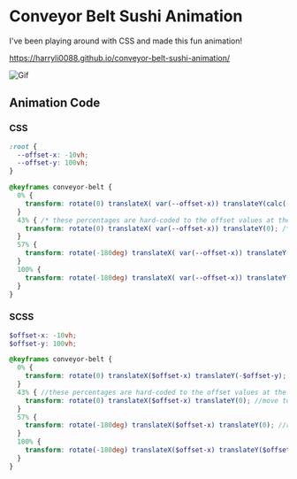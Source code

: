 # Conveyor Belt Sushi Animation

I've been playing around with CSS and made this fun animation!

https://harryli0088.github.io/conveyor-belt-sushi-animation/

![Gif](/conveyor-belt-sushi-animation.gif)


## Animation Code

### CSS
```css
:root {
  --offset-x: -10vh;
  --offset-y: 100vh;
}

@keyframes conveyor-belt {
  0% {
    transform: rotate(0) translateX( var(--offset-x)) translateY(calc(-1 * var(--offset-y))); /* start at the top, offset to the left */
  }
  43% { /* these percentages are hard-coded to the offset values at the top of the file to make the rotation look like it's moving at the same speed */
    transform: rotate(0) translateX( var(--offset-x)) translateY(0); /* move to the bottom of the conveyer belt */
  }
  57% {
    transform: rotate(-180deg) translateX( var(--offset-x)) translateY(0); /* rotate */
  }
  100% {
    transform: rotate(-180deg) translateX( var(--offset-x)) translateY( var(--offset-y)); /* move back to the top, offset to the right */
  }
}
```

### SCSS
```scss
$offset-x: -10vh;
$offset-y: 100vh;

@keyframes conveyor-belt {
  0% {
    transform: rotate(0) translateX($offset-x) translateY(-$offset-y); //start at the top, offset to the left
  }
  43% { //these percentages are hard-coded to the offset values at the top of the file to make the rotation look like it's moving at the same speed
    transform: rotate(0) translateX($offset-x) translateY(0); //move to the bottom of the conveyer belt
  }
  57% {
    transform: rotate(-180deg) translateX($offset-x) translateY(0); //rotate
  }
  100% {
    transform: rotate(-180deg) translateX($offset-x) translateY($offset-y); //move back to the top, offset to the right
  }
}
```
